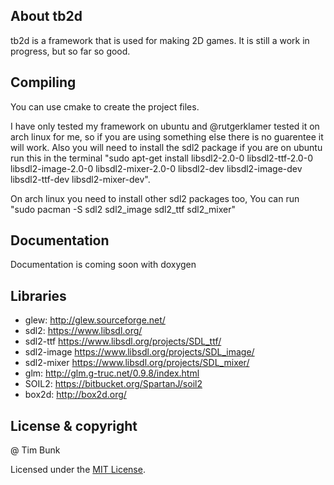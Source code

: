 ## About tb2d

tb2d is a framework that is used for making 2D games. It is still a work in progress, but so far so good.

## Compiling

You can use cmake to create the project files.

I have only tested my framework on ubuntu and @rutgerklamer tested it on arch linux for me, so if you are using something else there is no guarentee it will work.
Also you will need to install the sdl2 package if you are on ubuntu run this in the terminal
"sudo apt-get install libsdl2-2.0-0 libsdl2-ttf-2.0-0 libsdl2-image-2.0-0 libsdl2-mixer-2.0-0 libsdl2-dev libsdl2-image-dev libsdl2-ttf-dev libsdl2-mixer-dev".

On arch linux you need to install other sdl2 packages too, You can run "sudo pacman -S sdl2 sdl2_image sdl2_ttf sdl2_mixer"

## Documentation

Documentation is coming soon with doxygen

## Libraries

- glew: <http://glew.sourceforge.net/>
- sdl2: <https://www.libsdl.org/>
- sdl2-ttf <https://www.libsdl.org/projects/SDL_ttf/>
- sdl2-image <https://www.libsdl.org/projects/SDL_image/>
- sdl2-mixer <https://www.libsdl.org/projects/SDL_mixer/>
- glm: <http://glm.g-truc.net/0.9.8/index.html>
- SOIL2: <https://bitbucket.org/SpartanJ/soil2>
- box2d: <http://box2d.org/>

## License & copyright

@ Tim Bunk

Licensed under the [MIT License](LICENSE).
